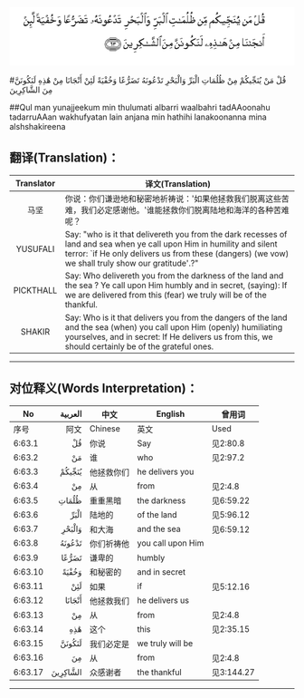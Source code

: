 ![006:063](images/006_063.gif)

#قُلْ مَنْ يُنَجِّيكُمْ مِنْ ظُلُمَاتِ الْبَرِّ وَالْبَحْرِ تَدْعُونَهُ تَضَرُّعًا وَخُفْيَةً لَئِنْ أَنْجَانَا مِنْ هَٰذِهِ لَنَكُونَنَّ مِنَ الشَّاكِرِينَ 

##Qul man yunajjeekum min thulumati albarri waalbahri tadAAoonahu tadarruAAan wakhufyatan lain anjana min hathihi lanakoonanna mina alshshakireena 

## 翻译(Translation)：

| Translator | 译文(Translation)                                            |
| :--------: | ------------------------------------------------------------ |
|    马坚    | 你说：你们谦逊地和秘密地祈祷说：'如果他拯救我们脱离这些苦难，我们必定感谢他。'谁能拯救你们脱离陆地和海洋的各种苦难呢？ |
|  YUSUFALI  | Say: "who is it that delivereth you from the dark recesses of land and sea when ye call upon Him in humility and silent terror: `if He only delivers us from these (dangers) (we vow) we shall truly show our gratitude'.?" |
| PICKTHALL  | Say: Who delivereth you from the darkness of the land and the sea ? Ye call upon Him humbly and in secret, (saying): If we are delivered from this (fear) we truly will be of the thankful. |
|   SHAKIR   | Say: Who is it that delivers you from the dangers of the land and the sea (when) you call upon Him (openly) humiliating yourselves, and in secret: If He delivers us from this, we should certainly be of the grateful ones. |

---

## 对位释义(Words Interpretation)：

| No   | العربية | 中文    | English | 曾用词 |
| ---- | ------: | ------- | ------- | ------ |
| 序号 |    阿文 | Chinese | 英文    | Used   |
| 6:63.1  | قُلْ       | 你说       | Say               | 见2:80.8   |
| 6:63.2  | مَنْ       | 谁         | who               | 见2:97.2   |
| 6:63.3  | يُنَجِّيكُمْ   | 他拯救你们 | he delivers you   |            |
| 6:63.4  | مِنْ       | 从         | from              | 见2:4.8    |
| 6:63.5  | ظُلُمَاتِ    | 重重黑暗   | the darkness      | 见6:59.22  |
| 6:63.6  | الْبَرِّ     | 陆地的     | of the land       | 见5:96.12  |
| 6:63.7  | وَالْبَحْرِ   | 和大海     | and the sea       | 见6:59.12  |
| 6:63.8  | تَدْعُونَهُ   | 你们祈祷他 | you call upon Him |            |
| 6:63.9  | تَضَرُّعًا    | 谦卑的     | humbly            |            |
| 6:63.10 | وَخُفْيَةً    | 和秘密的   | and in secret     |            |
| 6:63.11 | لَئِنْ      | 如果       | if                | 见5:12.16  |
| 6:63.12 | أَنْجَانَا   | 他拯救我们 | he delivers us    |            |
| 6:63.13 | مِنْ       | 从         | from              | 见2:4.8    |
| 6:63.14 | هَٰذِهِ      | 这个       | this              | 见2:35.15  |
| 6:63.15 | لَنَكُونَنَّ   | 我们必定是 | we truly will be  |            |
| 6:63.16 | مِنَ       | 从         | from              | 见2:4.8    |
| 6:63.17 | الشَّاكِرِينَ | 众感谢者   | the thankful      | 见3:144.27 |

---

